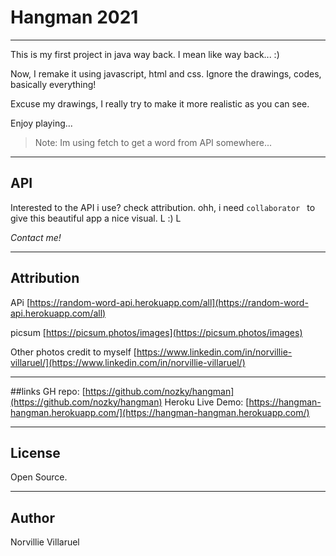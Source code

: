 # Hangman 2021
---
This is my first project in java way back. I mean like way back... :)

Now, I remake it using javascript, html and css.
Ignore the drawings, codes, basically everything!

Excuse my drawings, I really try to make it more realistic as you can see.

Enjoy playing...

>Note: Im using fetch to get a word from API somewhere...

---
## API
Interested to the API i use? check attribution.
ohh, i need `collaborator `  to give this beautiful app a nice visual. L :) L 

*Contact me!*

---
## Attribution

APi [https://random-word-api.herokuapp.com/all](https://random-word-api.herokuapp.com/all)

picsum [https://picsum.photos/images](https://picsum.photos/images)

Other photos credit to myself [https://www.linkedin.com/in/norvillie-villaruel/](https://www.linkedin.com/in/norvillie-villaruel/)

---
##links
GH repo: [https://github.com/nozky/hangman](https://github.com/nozky/hangman)
Heroku Live Demo: [https://hangman-hangman.herokuapp.com/](https://hangman-hangman.herokuapp.com/)

---
## License
Open Source.

---
## Author
Norvillie Villaruel


